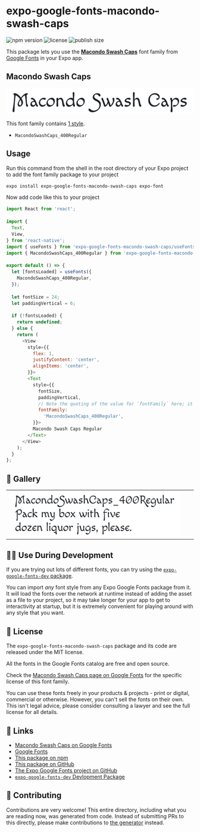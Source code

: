 # expo-google-fonts-macondo-swash-caps

![npm version](https://flat.badgen.net/npm/v/expo-google-fonts-macondo-swash-caps)
![license](https://flat.badgen.net/github/license/expo/google-fonts)
![publish size](https://flat.badgen.net/packagephobia/install/expo-google-fonts-macondo-swash-caps)

This package lets you use the [**Macondo Swash Caps**](https://fonts.google.com/specimen/Macondo+Swash+Caps) font family from [Google Fonts](https://fonts.google.com/) in your Expo app.

## Macondo Swash Caps

![Macondo Swash Caps](./font-family.png)

This font family contains [1 style](#-gallery).

- `MacondoSwashCaps_400Regular`

## Usage

Run this command from the shell in the root directory of your Expo project to add the font family package to your project
```sh
expo install expo-google-fonts-macondo-swash-caps expo-font
```

Now add code like this to your project
```js
import React from 'react';

import {
  Text,
  View,
} from 'react-native';
import { useFonts } from 'expo-google-fonts-macondo-swash-caps/useFonts';
import { MacondoSwashCaps_400Regular } from 'expo-google-fonts-macondo-swash-caps/400Regular';

export default () => {
  let [fontsLoaded] = useFonts({
    MacondoSwashCaps_400Regular,
  });

  let fontSize = 24;
  let paddingVertical = 6;

  if (!fontsLoaded) {
    return undefined;
  } else {
    return (
      <View
        style={{
          flex: 1,
          justifyContent: 'center',
          alignItems: 'center',
        }}>
        <Text
          style={{
            fontSize,
            paddingVertical,
            // Note the quoting of the value for `fontFamily` here; it expects a string!
            fontFamily:
              'MacondoSwashCaps_400Regular',
          }}>
          Macondo Swash Caps Regular
        </Text>
      </View>
    );
  }
};

```

## 🔡 Gallery


||||
|-|-|-|
|![MacondoSwashCaps_400Regular](.//400Regular/MacondoSwashCaps_400Regular.ttf.png)||||


## 👩‍💻 Use During Development

If you are trying out lots of different fonts, you can try using the [`expo-google-fonts-dev` package](https://github.com/freeboub/google-fonts/tree/master/font-packages/dev#readme).

You can import *any* font style from any Expo Google Fonts package from it. It will load the fonts
over the network at runtime instead of adding the asset as a file to your project, so it may take longer
for your app to get to interactivity at startup, but it is extremely convenient
for playing around with any style that you want.

## 📖 License

The `expo-google-fonts-macondo-swash-caps` package and its code are released under the MIT license.

All the fonts in the Google Fonts catalog are free and open source.

Check the [Macondo Swash Caps page on Google Fonts](https://fonts.google.com/specimen/Macondo+Swash+Caps) for the specific license of this font family.

You can use these fonts freely in your products & projects - print or digital, commercial or otherwise. However, you can't sell the fonts on their own. This isn't legal advice, please consider consulting a lawyer and see the full license for all details.

## 🔗 Links

- [Macondo Swash Caps on Google Fonts](https://fonts.google.com/specimen/Macondo+Swash+Caps)
- [Google Fonts](https://fonts.google.com/)
- [This package on npm](https://www.npmjs.com/package/expo-google-fonts-macondo-swash-caps)
- [This package on GitHub](https://github.com/freeboub/google-fonts/tree/master/font-packages/macondo-swash-caps)
- [The Expo Google Fonts project on GitHub](https://github.com/freeboub/google-fonts)
- [`expo-google-fonts-dev` Devlopment Package](https://github.com/freeboub/google-fonts/tree/master/font-packages/dev)

## 🤝 Contributing

Contributions are very welcome! This entire directory, including what you are reading now, was generated from code. Instead of submitting PRs to this directly, please make contributions to [the generator](https://github.com/freeboub/google-fonts/tree/master/packages/generator) instead.
